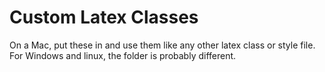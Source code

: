 # Custom Latex Classes

On a Mac, put these in and use them like any other latex class or style file.
For Windows and linux, the folder is probably different.
